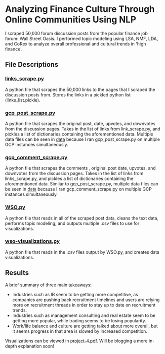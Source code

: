 # Analyzing Finance Culture Through Online Communities Using NLP

I scraped 50,000 forum discussion posts from the popular finance job forum: Wall Street Oasis. I performed topic modeling using LSA, NMF, LDA, and CoRex to analyze overall professional and cultural trends in 'high finance'. 

## File Descriptions

### [links_scrape.py](https://github.com/masonellard/project-4/blob/main/links_scrape.py)
A python file that scrapes the 50,000 links to the pages that I scraped the discussion posts from. Stores the links in a pickled python list (links_list.pickle).

### [gcp_post_scrape.py](https://github.com/masonellard/project-4/blob/main/gcp_post_scrape.py)
A python file that scrapes the original post, date, upvotes, and downvotes from the discussion pages. Takes in the list of links from link_scrape.py, and pickles a list of dictionaries containing the aforementioned data. Multiple data files can be seen in [data](https://github.com/masonellard/project-4/blob/main/data) because I ran gcp_post_scrape.py on multiple GCP instances simultaneously.

### [gcp_comment_scrape.py](https://github.com/masonellard/project-4/blob/main/gcp_comment_scrape.py)
A python file that scrapes the comments , original post date, upvotes, and downvotes from the discussion pages. Takes in the list of links from links_scrape.py, and pickles a list of dictionaries containing the aforementioned data. Similar to gcp_post_scrape.py, multiple data files can be seen in [data](https://github.com/masonellard/project-4/blob/main/data) because I ran gcp_comment_scrape.py on multiple GCP instances simultaneously. 

### [WSO.py](https://github.com/masonellard/project-4/blob/main/WSO.py)
A python file that reads in all of the scraped post data, cleans the text data, performs topic modeling, and outputs multiple .csv files to use for visualizations.

### [wso-visualizations.py](https://github.com/masonellard/project-4/blob/main/wso-visualizations.py)
A python file that reads in the .csv files output by WSO.py, and creates data visualizations.

## Results
A brief summary of three main takeaways:
* Industries such as IB seem to be getting more competitive, as companies are pushing back recruitment timelines and users are relying more on recruitment threads in order to stay up to date on recruitment trends.
* Industries such as management consulting and real estate seem to be getting more popular, while trading seems to be losing popularity.
* Work/life balance and culture are getting talked about more overall, but it seems progress in that area is slowed by increased competition.

Visualizations can be viewed in [project-4.pdf](https://github.com/masonellard/project-4/blob/main/project-4.pdf). Will be blogging a more in-depth explanation soon!


